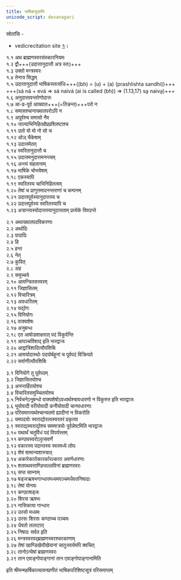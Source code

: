 ```yaml
---
title: भाषिकसूत्राणि  
unicode_script: devanagari  
---
```


स्रोतांसि -
- vedicrecitation site [१](https://sites.google.com/site/vedicrecitation/shukla-yajurveda/shatapatha-accents)।

१.१ अथ ब्राह्मणस्वरसंस्कारनियमः  
१.२ द्वौ+++(उदात्तानुदात्तौ अत्र स्तः)+++  
१.३ उक्तो मन्त्रस्वरः  
१.४ तेनात्र सिद्धम्  
१.५ उदात्तानुदात्तौ भाषिकस्तत्संधिः+++((bh) =  (u) + (a)  (prashlishta sandhi))+++  
+++(sá ná + evá => sá  naìvá (aì is called (bh)) => (1.13,17) sa̱ naiva̱)+++  
१.६ अनुदात्तावन्तरेणोदात्तः  
१.७ आ-प्र-पूर्व आख्यात+++(=तिङन्त)+++परो न  
१.८ समासश्चानाख्यातपरोऽपि न  
१.९ अपूर्वश्च समासो नैव  
१.१० जात्याभिनिहितक्षैप्रप्रश्लिष्टाश्च  
१.११ उतो यो मो नो सो च  
१.१२ ओञ् चैकेषाम्  
१.१३ उदात्तमेतत्  
१.१४ स्वरितानुदात्तौ च  
१.१५ उदात्तमनुदात्तमनन्त्यम्  
१.१६ अन्त्यं संहतानाम्  
१.१७ भाषिके चोभयेषाम्  
१.१८ एकस्यापि  
१.१९ स्वरितस्य चाभिनिहितत्वम्  
१.२० तेषां च प्रागुत्तमादनन्तराणां च कम्पनम्  
१.२१ उदात्तपूर्वस्यानुदात्तस्य च  
१.२२ उदात्तपूर्वस्य स्वरितस्यापि च  
१.२३ अत्रान्त्यस्योदात्तस्यानुदात्तताम् प्रत्येके विवदन्ते  

२.१ अथाख्यातपदविकरणाः  
२.२ अर्थादिः  
२.३ पादादिः  
२.४ हि  
२.५ हन्त  
२.६ नेत्  
२.७ कुवित्  
२.८ अह  
२.९ समुच्चये  
२.१० आमन्त्रितसस्वरम्  
२.११ जिज्ञासितम्  
२.१२ विचारित्रम्  
२.१३ अवधारितम्  
२.१४ यद्योगः  
२.१५ विनियोगः  
२.१६ वाक्यशेषः  
२.१७ अनुबन्धः  
२.१८ एत आषोडशाक्षरात् पदं विकुर्वन्ति  
२.१९ आपञ्चविंशाद् इति भारद्वाजः  
२.२० आद्वात्रिंशादित्यौपशिबिः  
२.२१ आमर्यादास्थोः पदयोर्बहूनां च पूर्वपदं विक्रियते  
२.२२ सर्वाणीत्यौपशिबिः  

३.१ विनियोगे तु पूर्वपदम्  
३.२ जिज्ञासितयोश्च  
३.३ अनन्तर्हितयोश्च  
३.४ विचारितसमुच्चितयोश्च  
३.५ निर्वचनेऽनूबन्धो वाक्यशेषोऽवध्यर्थश्चावधारणो न विकुरुत इति भारद्वाजः  
३.६ भूयोवादी वरीयोवादी कनीयोवादी चानवधारणाः  
३.७ परिसमाप्त्यर्थश्चान्यतमो ह्यादीनां न विकरोति  
३.८ यमपदयोः स्वराद्योरल्पस्वरतरं प्रकृत्या  
३.९ स्वराद्यस्वराद्योश्च सममात्रयोः पूर्वन्नेष्टमिति भारद्वाजः  
३.१० यथार्थं चतुर्विधं पदं विपर्यस्तम्  
३.११ कण्ठ्यस्वरोऽरृत्सवर्णे  
३.१२ वकारस्य पदान्तस्य स्वरमध्ये लोपः  
३.१३ शेषं सामान्यशास्त्रात्  
३.१४ अकारेकारोकारर्कारल्कारा अवर्णधारणाः  
३.१५ शतपथवत्ताण्डिभाल्लविनां ब्राह्मणस्वरः  
३.१६ सप्त साम्नाम्  
३.१७ षड्जऋषभगान्धारमध्यमपञ्चमधैवतनिषादाः  
३.१८ तेषां योनयः  
३.१९ कण्ठात्षड्जः  
३.२० शिरस ऋषभः  
३.२१ नासिकाया गान्धारः  
३.२२ उरसो मध्यमः  
३.२३ उरसः शिरसः कण्ठाच्च पञ्चमः  
३.२४ धैवतो ललाटात्  
३.२५ निषादः सर्वत इति  
३.२६ मन्त्रस्वरवद्ब्राह्मणस्वरश्चरकाणाम्  
३.२७ तेषां खाण्डिखेयौखेयानां चातुःस्वर्यमपि क्वचित्  
३.२८ तानोऽन्येषां ब्राह्मणस्वरः  
३.२९ तान एवाङ्गोपाङ्गानां तान एवाङ्गोपाङ्गानामिति  

इति श्रीमन्महर्षिकात्यायनप्रणीतं भाषिकपरिशिष्टसूत्रं परिसमाप्तम्  